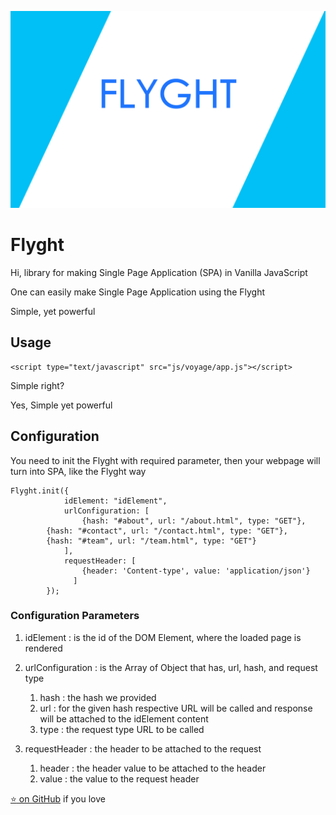 ![Flyght](https://github.com/aj1thkr1sh/flyght/blob/main/flyght.png?raw=true)

# Flyght
Hi, library for making Single Page Application (SPA) in Vanilla JavaScript

One can easily make Single Page Application using the Flyght

Simple, yet powerful

## Usage
```
<script type="text/javascript" src="js/voyage/app.js"></script>
```
Simple right?

Yes, Simple yet powerful

## Configuration

You need to init the Flyght with required parameter, then your webpage will turn into SPA, like the Flyght way

```
Flyght.init({
			idElement: "idElement",
			urlConfiguration: [
				{hash: "#about", url: "/about.html", type: "GET"},
        {hash: "#contact", url: "/contact.html", type: "GET"},
        {hash: "#team", url: "/team.html", type: "GET"}
			],
			requestHeader: [
		        {header: 'Content-type', value: 'application/json'}
		      ]
		});
```
### Configuration Parameters

1. idElement : is the id of the DOM Element, where the loaded page is rendered

2. urlConfiguration : is the Array of Object that has, url, hash, and request type
      1. hash : the hash we provided
      2. url : for the given hash respective URL will be called and response will be attached to the idElement content
      3. type : the request type URL to be called
3. requestHeader : the header to be attached to the request
      1. header : the header value to be attached to the header
      2. value : the value to the request header

[:star: on GitHub](https://github.com/aj1thkr1sh/flyght) if you love
